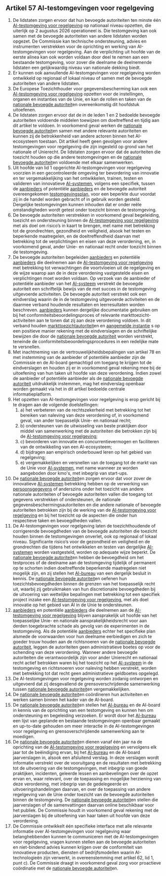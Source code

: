 ## Artikel 57 AI-testomgevingen voor regelgeving

1. De lidstaten zorgen ervoor dat hun bevoegde autoriteiten ten minste één [AI-testomgeving voor regelgeving](a3.md#^sandbox) op nationaal niveau opzetten, die uiterlijk op 2 augustus 2026 operationeel is. Die testomgeving kan ook samen met de bevoegde autoriteiten van andere lidstaten worden opgezet. De Commissie kan technische ondersteuning, advies en instrumenten verstrekken voor de oprichting en werking van AI-testomgevingen voor regelgeving.
   Aan de verplichting uit hoofde van de eerste alinea kan ook worden voldaan door deel te nemen aan een bestaande testomgeving, voor zover die deelname de deelnemende lidstaten een gelijkwaardig niveau van nationale dekking biedt.
2. Er kunnen ook aanvullende AI-testomgevingen voor regelgeving worden ontwikkeld op regionaal of lokaal niveau of samen met de bevoegde autoriteiten van andere lidstaten.
3. De Europese Toezichthouder voor gegevensbescherming kan ook een [AI-testomgeving voor regelgeving](a3.md#^sandbox) opzetten voor de instellingen, organen en instanties van de Unie, en kan de rollen en taken van de [nationale bevoegde autoriteit](a3.md#^natbau)en overeenkomstig dit hoofdstuk uitoefenen.
4. De lidstaten zorgen ervoor dat de in de leden 1 en 2 bedoelde bevoegde autoriteiten voldoende middelen toewijzen om doeltreffend en tijdig aan dit artikel te voldoen. In voorkomend geval werken de [nationale bevoegde autoriteit](a3.md#^natbau)en samen met andere relevante autoriteiten en kunnen zij de betrokkenheid van andere actoren binnen het AI-ecosysteem toestaan. Dit artikel heeft geen gevolgen voor andere testomgevingen voor regelgeving die zijn ingesteld op grond van het nationale of Unierecht. De lidstaten zorgen ervoor dat de autoriteiten die toezicht houden op die andere testomgevingen en de [nationale bevoegde autoriteit](a3.md#^natbau)en voldoende met elkaar samenwerken.
5. Uit hoofde van lid 1 opgerichte AI-testomgevingen voor regelgeving voorzien in een gecontroleerde omgeving ter bevordering van innovatie en ter vergemakkelijking van het ontwikkelen, trainen, testen en valideren van innovatieve [AI-systemen](a3.md#^ai-systeem), volgens een specifiek, tussen de [aanbieders](a3.md#^aanbieder) of potentiële [aanbieders](a3.md#^aanbieder) en de bevoegde autoriteit overeengekomen [testomgevingsplan](a3.md#^testoplan), voor een beperkte duur voordat zij in de handel worden gebracht of in gebruik worden gesteld. Dergelijke testomgevingen kunnen inhouden dat er onder reële omstandigheden wordt getest onder toezicht binnen de testomgeving.
6. De bevoegde autoriteiten verstrekken in voorkomend geval begeleiding, toezicht en ondersteuning binnen de [AI-testomgeving voor regelgeving](a3.md#^sandbox) met als doel om risico’s in kaart te brengen, met name met betrekking tot de grondrechten, gezondheid en veiligheid, alsook het testen en beperkende maatregelen, en de doeltreffendheid daarvan met betrekking tot de verplichtingen en eisen van deze verordening, en, in voorkomend geval, ander Unie- en nationaal recht onder toezicht binnen de testomgeving.
7. De bevoegde autoriteiten begeleiden [aanbieders](a3.md#^aanbieder) en potentiële [aanbieders](a3.md#^aanbieder) die deelnemen aan de [AI-testomgeving voor regelgeving](a3.md#^sandbox) met betrekking tot verwachtingen die voortvloeien uit de regelgeving en de wijze waarop aan de in deze verordening vastgestelde eisen en verplichtingen moet worden voldaan.
   Op verzoek van de aanbieder of potentiële aanbieder van het [AI-systeem](a3.md#^ai-systeem) verstrekt de bevoegde autoriteit een schriftelijk bewijs van de met succes in de testomgeving uitgevoerde activiteiten. De bevoegde autoriteit verstrekt ook een eindverslag waarin de in de testomgeving uitgevoerde activiteiten en de daarmee verband houdende resultaten en leerresultaten worden beschreven. [aanbieders](a3.md#^aanbieder) kunnen dergelijke documentatie gebruiken om bij het conformiteitsbeoordelingsproces of relevante markttoezicht-activiteiten aan te tonen dat zij aan deze verordening voldoen. In dit verband houden [markttoezichtautoriteit](a3.md#^mta)en en [aangemelde instantie](a3.md#^aanins) s op een positieve manier rekening met de eindverslagen en de schriftelijke bewijzen die door de [nationale bevoegde autoriteit](a3.md#^natbau) worden verstrekt, teneinde de conformiteitsbeoordelingsprocedures in een redelijke mate te versnellen.
8. Met inachtneming van de vertrouwelijkheidsbepalingen van artikel 78 en met instemming van de aanbieder of potentiële aanbieder zijn de Commissie en de AI-board gemachtigd om toegang te krijgen tot de eindverslagen en houden zij er in voorkomend geval rekening mee bij de uitoefening van hun taken uit hoofde van deze verordening. Indien zowel de aanbieder of potentiële aanbieder als de [nationale bevoegde autoriteit](a3.md#^natbau) uitdrukkelijk instemmen, mag het eindverslag openbaar worden gemaakt via het in dit artikel bedoelde centrale informatieplatform.
9. Het opzetten van AI-testomgevingen voor regelgeving is erop gericht bij te dragen aan de volgende doelstellingen:
	1. a) het verbeteren van de rechtszekerheid met betrekking tot het bereiken van naleving van deze verordening of, in voorkomend geval, van ander toepasselijk Unie- en nationaal recht;
	2. b) ondersteunen van de uitwisseling van beste praktijken door middel van samenwerking met de autoriteiten die betrokken zijn bij de [AI-testomgeving voor regelgeving](a3.md#^sandbox);
	3. c) bevorderen van innovatie en concurrentievermogen en faciliteren van de ontwikkeling van een AI-ecosysteem;
	4. d) bijdragen aan empirisch onderbouwd leren op het gebied van regelgeving;
	5. e) vergemakkelijken en versnellen van de toegang tot de markt van de Unie voor [AI-systemen](a3.md#^ai-systeem), met name wanneer ze worden aangeboden door kmo's, met inbegrip van start-ups.
10. De [nationale bevoegde autoriteit](a3.md#^natbau)en zorgen ervoor dat voor zover de innovatieve [AI-systemen](a3.md#^ai-systeem) betrekking hebben op de verwerking van [persoonsgegevens](a3.md#^persg) of anderszins onder het toezicht van andere nationale autoriteiten of bevoegde autoriteiten vallen die toegang tot gegevens verstrekken of ondersteunen, de nationale gegevensbeschermingsautoriteiten en die andere nationale of bevoegde autoriteiten betrokken zijn bij de werking van de [AI-testomgeving voor regelgeving](a3.md#^sandbox) en bij het toezicht op de aspecten die onder hun respectieve taken en bevoegdheden vallen.
11. De AI-testomgevingen voor regelgeving laten de toezichthoudende of corrigerende bevoegdheden van de bevoegde autoriteiten die toezicht houden binnen de testomgevingen onverlet, ook op regionaal of lokaal niveau. Significante risico’s voor de gezondheid en veiligheid en de grondrechten die tijdens het ontwikkelen en testen van dergelijke [AI-systemen](a3.md#^ai-systeem) worden vastgesteld, worden op adequate wijze beperkt. De [nationale bevoegde autoriteit](a3.md#^natbau)en hebben de bevoegdheid om het testproces of de deelname aan de testomgeving tijdelijk of permanent op te schorten indien doeltreffende beperkende maatregelen niet mogelijk zijn, en zij stellen het [AI-bureau](a3.md#^aibur) van een dergelijk besluit in kennis. De [nationale bevoegde autoriteit](a3.md#^natbau)en oefenen hun toezichtsbevoegdheden binnen de grenzen van het toepasselijk recht uit, waarbij zij gebruikmaken van hun discretionaire bevoegdheden bij de uitvoering van wettelijke bepalingen met betrekking tot een specifiek project inzake een [AI-testomgeving voor regelgeving](a3.md#^sandbox), met als doel innovatie op het gebied van AI in de Unie te ondersteunen.
12. [aanbieders](a3.md#^aanbieder) en potentiële [aanbieders](a3.md#^aanbieder) die deelnemen aan de [AI-testomgeving voor regelgeving](a3.md#^sandbox) blijven aansprakelijk uit hoofde van het toepasselijke Unie- en nationale aansprakelijkheidsrecht voor aan derden toegebrachte schade als gevolg van de experimenten in de testomgeving. Als de potentiële [aanbieders](a3.md#^aanbieder) echter het specifieke plan alsmede de voorwaarden voor hun deelname eerbiedigen en zich te goeder trouw houden aan de richtsnoeren van de [nationale bevoegde autoriteit](a3.md#^natbau), leggen de autoriteiten geen administratieve boetes op voor de schending van deze verordening. Wanneer andere bevoegde autoriteiten die verantwoordelijk zijn voor ander Unierecht en nationaal recht actief betrokken waren bij het toezicht op het [AI-systeem](a3.md#^ai-systeem) in de testomgeving en richtsnoeren voor naleving hebben verstrekt, worden met betrekking tot dat recht geen administratieve geldboetes opgelegd.
13. De AI-testomgevingen voor regelgeving worden zodanig ontworpen en uitgevoerd dat zij desgevallend de grensoverschrijdende samenwerking tussen [nationale bevoegde autoriteit](a3.md#^natbau)en vergemakkelijken.
14. De [nationale bevoegde autoriteit](a3.md#^natbau)en coördineren hun activiteiten en werken samen binnen het kader van de AI-board.
15. De [nationale bevoegde autoriteit](a3.md#^natbau)en stellen het [AI-bureau](a3.md#^aibur) en de AI-board in kennis van de oprichting van een testomgeving en kunnen hen om ondersteuning en begeleiding verzoeken. Er wordt door het [AI-bureau](a3.md#^aibur) een lijst van geplande en bestaande testomgevingen openbaar gemaakt en up-to-date gehouden om meer interactie in de AI-testomgevingen voor regelgeving en grensoverschrijdende samenwerking aan te moedigen.
16. De [nationale bevoegde autoriteit](a3.md#^natbau)en dienen vanaf één jaar na de oprichting van de [AI-testomgeving voor regelgeving](a3.md#^sandbox) en vervolgens elk jaar tot de beëindiging ervan, bij het [AI-bureau](a3.md#^aibur) en de AI-board jaarverslagen in, alsook een afsluitend verslag. In deze verslagen wordt informatie verstrekt over de vooruitgang en de resultaten met betrekking tot de uitvoering van die testomgevingen, met inbegrip van goede praktijken, incidenten, geleerde lessen en aanbevelingen over de opzet ervan en, waar relevant, over de toepassing en mogelijke herziening van deze verordening, met inbegrip van de gedelegeerde en uitvoeringshandelingen daarvan, en over de toepassing van andere regelgeving van de Unie onder toezicht van de bevoegde autoriteiten binnen de testomgeving. De [nationale bevoegde autoriteit](a3.md#^natbau)en stellen die jaarverslagen of de samenvattingen daarvan online beschikbaar voor het publiek. De Commissie houdt in voorkomend geval rekening met de jaarverslagen bij de uitoefening van haar taken uit hoofde van deze verordening.
17. De Commissie ontwikkelt één specifieke interface met alle relevante informatie over AI-testomgevingen voor regelgeving waar belanghebbenden kunnen te communiceren met de AI-testomgevingen voor regelgeving, vragen kunnen stellen aan de bevoegde autoriteiten en niet-bindend advies kunnen krijgen over de conformiteit van innovatieve producten, diensten of bedrijfsmodellen waarin AI-technologieën zijn verwerkt, in overeenstemming met artikel 62, lid 1, punt c). De Commissie draagt in voorkomend geval zorg voor proactieve coördinatie met de [nationale bevoegde autoriteit](a3.md#^natbau)en.